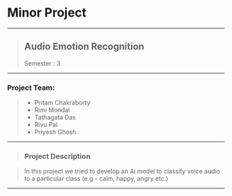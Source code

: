 # Minor Project
---

> ## Audio Emotion Recognition 
> Semester : 3
---
### Project Team:
> - Pritam Chakraborty
> - Rimi Mondal
> - Tathagata Das
> - Rivu Pal
> - Priyesh Ghosh
---

> ### Project Description

> In this project we tried to develop an Ai model to classify voice audio to a particular class (e.g - calm, happy, angry etc.)
---
